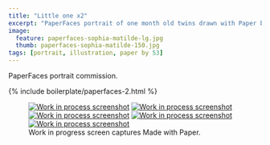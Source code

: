 ```yaml
---
title: "Little one x2"
excerpt: "PaperFaces portrait of one month old twins drawn with Paper by 53 on an iPad."
image: 
  feature: paperfaces-sophia-matilde-lg.jpg
  thumb: paperfaces-sophia-matilde-150.jpg
tags: [portrait, illustration, paper by 53]
---
```


PaperFaces portrait commission.

{% include boilerplate/paperfaces-2.html %}

<figure class="third">
	<a href="{{ site.url }}/images/paperfaces-sophia-matilde-process-1-lg.jpg"><img src="{{ site.url }}/images/paperfaces-sophia-matilde-process-1-600.jpg" alt="Work in process screenshot"></a>
	<a href="{{ site.url }}/images/paperfaces-sophia-matilde-process-2-lg.jpg"><img src="{{ site.url }}/images/paperfaces-sophia-matilde-process-2-600.jpg" alt="Work in process screenshot"></a>
	<a href="{{ site.url }}/images/paperfaces-sophia-matilde-process-3-lg.jpg"><img src="{{ site.url }}/images/paperfaces-sophia-matilde-process-3-600.jpg" alt="Work in process screenshot"></a>
	<a href="{{ site.url }}/images/paperfaces-sophia-matilde-process-4-lg.jpg"><img src="{{ site.url }}/images/paperfaces-sophia-matilde-process-4-600.jpg" alt="Work in process screenshot"></a>
	<a href="{{ site.url }}/images/paperfaces-sophia-matilde-process-5-lg.jpg"><img src="{{ site.url }}/images/paperfaces-sophia-matilde-process-5-600.jpg" alt="Work in process screenshot"></a>
	<figcaption>Work in progress screen captures Made with Paper.</figcaption>
</figure>